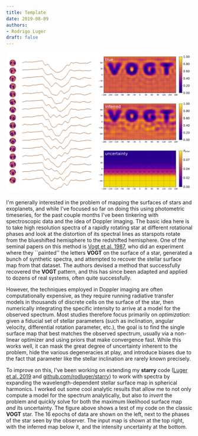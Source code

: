 ```yaml
---
title: Template
date: 2019-08-09
authors:
- Rodrigo Luger
draft: false
---
```


![img](/fig/2019-08-09.jpg)

I'm generally interested in the problem of mapping the surfaces of stars
and exoplanets, and while I've focused so far on doing this using
photometric timeseries, for the past couple months I've been tinkering with 
spectroscopic data and the idea of Doppler imaging. The basic idea here is to
take high resolution spectra of a rapidly rotating star at different
rotational phases and look at the distortion of its spectral lines as 
starspots rotate from the blueshifted hemisphere to the redshifted hemisphere.
One of the seminal papers on this method is
[Vogt et al. 1987](https://ui.adsabs.harvard.edu/abs/1987ApJ...321..496V),
who did an experiment where they ``painted'' the letters **VOGT** on the
surface of a star, generated a bunch of synthetic spectra, and attempted
to recover the stellar surface map from that dataset. The authors devised
a method that successfully recovered the **VOGT** pattern, and this has
since been adapted and applied to dozens of real systems, often quite
successfully.

However, the techniques employed in Doppler imaging are often computationally
expensive, as they require running radiative transfer models in thousands
of discrete cells on the surface of the star, then numerically integrating
the specific intensity to arrive at a model for the observed spectrum. Most
studies therefore focus primarily on *optimization*: given a fiducial set of
stellar parameters (such as inclination, angular velocity, differential
rotation parameter, etc.), the goal is to find the single surface map that
best matches the observed spectrum, usually via a non-linear optimizer and
using priors that make convergence fast. While this works well, it can
mask the great degree of uncertainty inherent to the problem, hide the
various degeneracies at play, and introduce biases due to the fact that
parameter like the stellar inclination are rarely known precisely.

To improve on this, I've been working on extending my **starry** code
([Luger et al. 2019](https://ui.adsabs.harvard.edu/abs/2019AJ....157...64L)
and [github.com/rodluger/starry](https://github.com/rodluger/starry)) to
work with spectra by expanding the wavelength-dependent stellar surface map
in spherical harmonics. I worked out some cool analytic results that allow
me to not only compute a model for the spectrum analytically, but also to
*invert* the problem and quickly solve for both the maximum likelihood
surface map *and* its uncertainty. The figure above shows a test of my
code on the classic **VOGT** star. The 16 epochs of data are shown on the
left, next to the phases of the star seen by the observer. The input map
is shown at the top right, with the inferred map below it, and the
intensity uncertainty at the bottom.